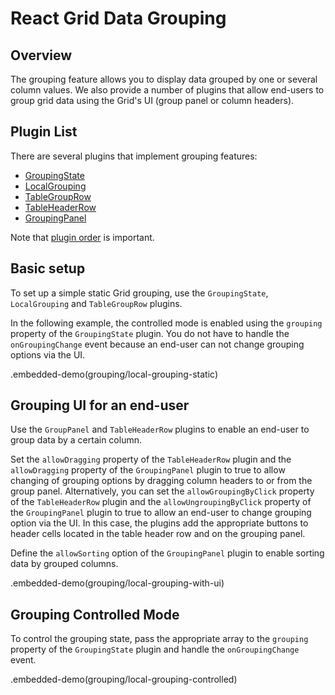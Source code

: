 # React Grid Data Grouping

## Overview

The grouping feature allows you to display data grouped by one or several column values. We also provide a number of plugins that allow end-users to group grid data using the Grid's UI (group panel or column headers).

## Plugin List

There are several plugins that implement grouping features:
- [GroupingState](../reference/grouping-state.md)
- [LocalGrouping](../reference/local-grouping.md)
- [TableGroupRow](../reference/table-group-row.md)
- [TableHeaderRow](../reference/table-header-row.md)
- [GroupingPanel](../reference/grouping-panel.md)

Note that [plugin order](../README.md#plugin-order) is important.

## Basic setup

To set up a simple static Grid grouping, use the `GroupingState`, `LocalGrouping` and `TableGroupRow` plugins.

In the following example, the controlled mode is enabled using the `grouping` property of the `GroupingState` plugin. You do not have to handle the `onGroupingChange` event because an end-user can not change grouping options via the UI.

.embedded-demo(grouping/local-grouping-static)

## Grouping UI for an end-user

Use the `GroupPanel` and `TableHeaderRow` plugins to enable an end-user to group data by a certain column.

Set the `allowDragging` property of the `TableHeaderRow` plugin and the `allowDragging` property of the `GroupingPanel` plugin to true to allow changing of grouping options by dragging column headers to or from the group panel. Alternatively, you can set the `allowGroupingByClick` property of the `TableHeaderRow` plugin and the `allowUngroupingByClick` property of the `GroupingPanel` plugin to true to allow an end-user to change grouping option via the UI. In this case, the plugins add the appropriate buttons to header cells located in the table header row and on the grouping panel.

Define the `allowSorting` option of the `GroupingPanel` plugin to enable sorting data by grouped columns.

.embedded-demo(grouping/local-grouping-with-ui)

## Grouping Controlled Mode

To control the grouping state, pass the appropriate array to the `grouping` property of the `GroupingState` plugin and handle the `onGroupingChange` event.

.embedded-demo(grouping/local-grouping-controlled)

